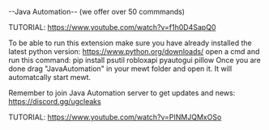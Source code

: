 --Java Automation-- (we offer over 50 commmands)

TUTORIAL: https://www.youtube.com/watch?v=f1h0D4SapQ0

To be able to run this extension make sure you have already installed the latest python version: https://www.python.org/downloads/ open a cmd and run this command: pip install psutil robloxapi pyautogui pillow Once you are done drag "JavaAutomation" in your mewt folder and open it. It will automatcally start mewt.

Remember to join Java Automation server to get updates and news: https://discord.gg/ugcleaks

TUTORIAL: https://www.youtube.com/watch?v=PINMJQMxOSo
